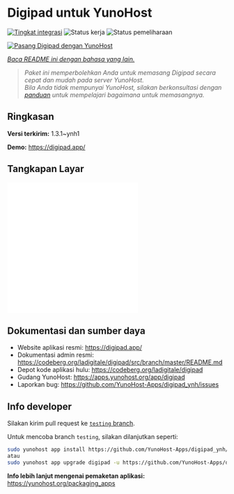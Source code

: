 <!--
N.B.: README ini dibuat secara otomatis oleh <https://github.com/YunoHost/apps/tree/master/tools/readme_generator>
Ini TIDAK boleh diedit dengan tangan.
-->

# Digipad untuk YunoHost

[![Tingkat integrasi](https://dash.yunohost.org/integration/digipad.svg)](https://ci-apps.yunohost.org/ci/apps/digipad/) ![Status kerja](https://ci-apps.yunohost.org/ci/badges/digipad.status.svg) ![Status pemeliharaan](https://ci-apps.yunohost.org/ci/badges/digipad.maintain.svg)

[![Pasang Digipad dengan YunoHost](https://install-app.yunohost.org/install-with-yunohost.svg)](https://install-app.yunohost.org/?app=digipad)

*[Baca README ini dengan bahasa yang lain.](./ALL_README.md)*

> *Paket ini memperbolehkan Anda untuk memasang Digipad secara cepat dan mudah pada server YunoHost.*  
> *Bila Anda tidak mempunyai YunoHost, silakan berkonsultasi dengan [panduan](https://yunohost.org/install) untuk mempelajari bagaimana untuk memasangnya.*

## Ringkasan



**Versi terkirim:** 1.3.1~ynh1

**Demo:** <https://digipad.app/>

## Tangkapan Layar

![Tangkapan Layar pada Digipad](./doc/screenshots/POST_INSTALL.md)
![Tangkapan Layar pada Digipad](./doc/screenshots/POST_INSTALL_fr.md)

## Dokumentasi dan sumber daya

- Website aplikasi resmi: <https://digipad.app/>
- Dokumentasi admin resmi: <https://codeberg.org/ladigitale/digipad/src/branch/master/README.md>
- Depot kode aplikasi hulu: <https://codeberg.org/ladigitale/digipad>
- Gudang YunoHost: <https://apps.yunohost.org/app/digipad>
- Laporkan bug: <https://github.com/YunoHost-Apps/digipad_ynh/issues>

## Info developer

Silakan kirim pull request ke [`testing` branch](https://github.com/YunoHost-Apps/digipad_ynh/tree/testing).

Untuk mencoba branch `testing`, silakan dilanjutkan seperti:

```bash
sudo yunohost app install https://github.com/YunoHost-Apps/digipad_ynh/tree/testing --debug
atau
sudo yunohost app upgrade digipad -u https://github.com/YunoHost-Apps/digipad_ynh/tree/testing --debug
```

**Info lebih lanjut mengenai pemaketan aplikasi:** <https://yunohost.org/packaging_apps>

